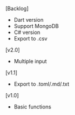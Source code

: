 [Backlog]
- Dart version
- Support MongoDB
- C# version
- Export to .csv


[v2.0]
- Multiple input

[v1.1]
- Export to .toml/.md/.txt

[v1.0]
- Basic functions